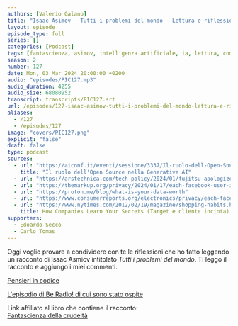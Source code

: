 ```yaml
---
authors: [Valerio Galano]
title: "Isaac Asimov - Tutti i problemi del mondo - Lettura e riflessioni"
layout: episode
episode_type: full
series: []
categories: [Podcast]
tags: [fantascienza, asimov, intelligenza artificiale, ia, lettura, commento, riflessione]
season: 2
number: 127
date: Mon, 03 Mar 2024 20:00:00 +0200
audio: "episodes/PIC127.mp3"
audio_duration: 4255
audio_size: 68080952
transcript: transcripts/PIC127.srt
url: /episodes/127-isaac-asimov-tutti-i-problemi-del-mondo-lettura-e-riflessioni
aliases: 
  - /127
  - /episodes/127
image: "covers/PIC127.png"
explicit: "false"
draft: false
type: podcast
sources:
  - url: "https://aiconf.it/eventi/sessione/3337/Il-ruolo-dell-Open-Source-nella-Generative-AI"
    title: "Il ruolo dell'Open Source nella Generative AI"
  - url: "https://arstechnica.com/tech-policy/2024/01/fujitsu-apologizes-for-software-bugs-that-fueled-wrongful-convictions-in-uk/"
  - url: "https://themarkup.org/privacy/2024/01/17/each-facebook-user-is-monitored-by-thousands-of-companies-study-indicates"
  - url: "https://proton.me/blog/what-is-your-data-worth"
  - url: "https://www.consumerreports.org/electronics/privacy/each-facebook-user-is-monitored-by-thousands-of-companies-a5824207467/"
  - url: "https://www.nytimes.com/2012/02/19/magazine/shopping-habits.html"
    title: How Companies Learn Your Secrets (Target e cliente incinta)
supporters:
  - Edoardo Secco
  - Carlo Tomas
---
```

Oggi voglio provare a condividere con te le riflessioni che ho fatto leggendo un racconto di Isaac Asmiov intitolato *Tutti i problemi del mondo*. Ti leggo il racconto e aggiungo i miei commenti.

[Pensieri in codice](https://pensieriincodice.it/127)

[L'episodio di Be Radio! di cui sono stato ospite](https://www.spreaker.com/episode/le-ai-conquisteranno-il-mondo-con-valerio-galano-di-pensieri-in-codice--58471060)

Link affiliato al libro che contiene il racconto:\
[Fantascienza della crudeltà](https://amzn.to/495CCIX)
